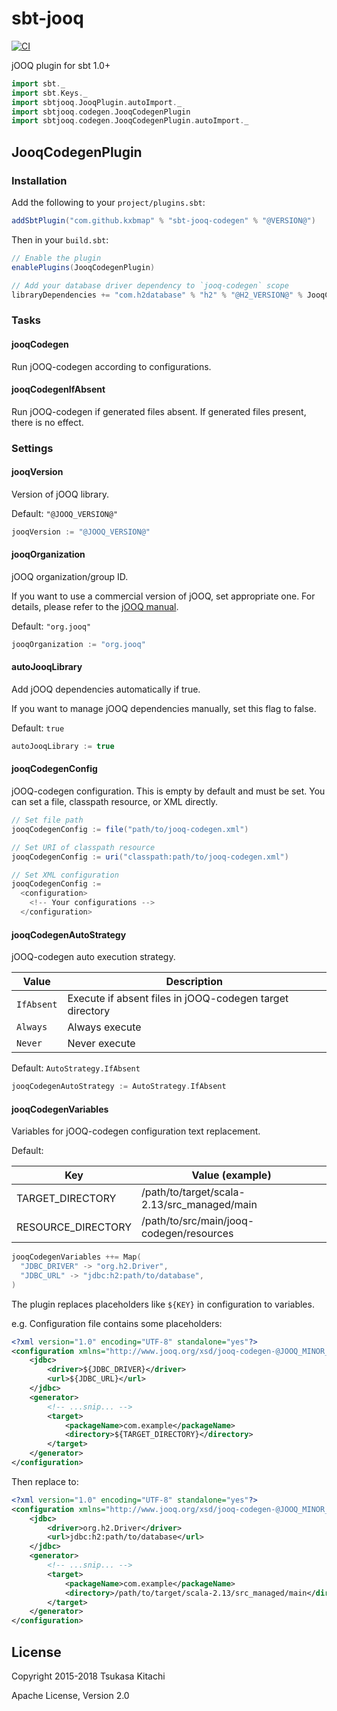 # sbt-jooq

[![CI](https://github.com/kxbmap/sbt-jooq/actions/workflows/ci.yml/badge.svg)](https://github.com/kxbmap/sbt-jooq/actions/workflows/ci.yml)

jOOQ plugin for sbt 1.0+

```scala mdoc:invisible
import sbt._
import sbt.Keys._
import sbtjooq.JooqPlugin.autoImport._
import sbtjooq.codegen.JooqCodegenPlugin
import sbtjooq.codegen.JooqCodegenPlugin.autoImport._
```

## JooqCodegenPlugin

### Installation

Add the following to your `project/plugins.sbt`:

```scala mdoc:compile-only
addSbtPlugin("com.github.kxbmap" % "sbt-jooq-codegen" % "@VERSION@")
```

Then in your `build.sbt`:

```scala mdoc:compile-only
// Enable the plugin
enablePlugins(JooqCodegenPlugin)

// Add your database driver dependency to `jooq-codegen` scope
libraryDependencies += "com.h2database" % "h2" % "@H2_VERSION@" % JooqCodegen
```

### Tasks

#### jooqCodegen

Run jOOQ-codegen according to configurations.

#### jooqCodegenIfAbsent

Run jOOQ-codegen if generated files absent.
If generated files present, there is no effect.

### Settings

#### jooqVersion
Version of jOOQ library.

Default: `"@JOOQ_VERSION@"`

```scala mdoc:compile-only
jooqVersion := "@JOOQ_VERSION@"
```

#### jooqOrganization
jOOQ organization/group ID.

If you want to use a commercial version of jOOQ, set appropriate one.
For details, please refer to the [jOOQ manual](https://www.jooq.org/doc/@JOOQ_MINOR_VERSION@/manual/getting-started/tutorials/jooq-in-7-steps/jooq-in-7-steps-step1/).

Default: `"org.jooq"`

```scala mdoc:compile-only
jooqOrganization := "org.jooq"
```

#### autoJooqLibrary
Add jOOQ dependencies automatically if true.

If you want to manage jOOQ dependencies manually, set this flag to false.

Default: `true`

```scala mdoc:compile-only
autoJooqLibrary := true
```

#### jooqCodegenConfig
jOOQ-codegen configuration. This is empty by default and must be set. You can set a file, classpath resource, or XML directly.

```scala mdoc:compile-only
// Set file path
jooqCodegenConfig := file("path/to/jooq-codegen.xml")
```

```scala mdoc:compile-only
// Set URI of classpath resource
jooqCodegenConfig := uri("classpath:path/to/jooq-codegen.xml")
```

```scala mdoc:compile-only
// Set XML configuration
jooqCodegenConfig :=
  <configuration>
    <!-- Your configurations -->
  </configuration>
```

#### jooqCodegenAutoStrategy
jOOQ-codegen auto execution strategy.

|Value      |Description                                              |
|-----------|---------------------------------------------------------|
|`IfAbsent` |Execute if absent files in jOOQ-codegen target directory |
|`Always`   |Always execute                                           |
|`Never`    |Never execute                                            |

Default: `AutoStrategy.IfAbsent`

```scala mdoc:compile-only
jooqCodegenAutoStrategy := AutoStrategy.IfAbsent
```

#### jooqCodegenVariables
Variables for jOOQ-codegen configuration text replacement.

Default:

|Key                |Value (example)                                |
|-------------------|-----------------------------------------------|
|TARGET_DIRECTORY   |/path/to/target/scala-2.13/src_managed/main    |
|RESOURCE_DIRECTORY |/path/to/src/main/jooq-codegen/resources       |

```scala mdoc:compile-only
jooqCodegenVariables ++= Map(
  "JDBC_DRIVER" -> "org.h2.Driver",
  "JDBC_URL" -> "jdbc:h2:path/to/database",
)
```

The plugin replaces placeholders like `${KEY}` in configuration to variables.

e.g. Configuration file contains some placeholders:

```xml
<?xml version="1.0" encoding="UTF-8" standalone="yes"?>
<configuration xmlns="http://www.jooq.org/xsd/jooq-codegen-@JOOQ_MINOR_VERSION@.0.xsd">
    <jdbc>
        <driver>${JDBC_DRIVER}</driver>
        <url>${JDBC_URL}</url>
    </jdbc>
    <generator>
        <!-- ...snip... -->
        <target>
            <packageName>com.example</packageName>
            <directory>${TARGET_DIRECTORY}</directory>
        </target>
    </generator>
</configuration>
```

Then replace to:

```xml
<?xml version="1.0" encoding="UTF-8" standalone="yes"?>
<configuration xmlns="http://www.jooq.org/xsd/jooq-codegen-@JOOQ_MINOR_VERSION@.0.xsd">
    <jdbc>
        <driver>org.h2.Driver</driver>
        <url>jdbc:h2:path/to/database</url>
    </jdbc>
    <generator>
        <!-- ...snip... -->
        <target>
            <packageName>com.example</packageName>
            <directory>/path/to/target/scala-2.13/src_managed/main</directory>
        </target>
    </generator>
</configuration>
```

## License

Copyright 2015-2018 Tsukasa Kitachi

Apache License, Version 2.0
